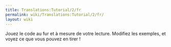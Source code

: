 ```yaml
---
title: Translations:Tutorial/2/fr
permalink: wiki/Translations:Tutorial/2/fr/
layout: wiki
---
```


Jouez le code au fur et à mesure de votre lecture. Modifiez les
exemples, et voyez ce que vous pouvez en tirer !
